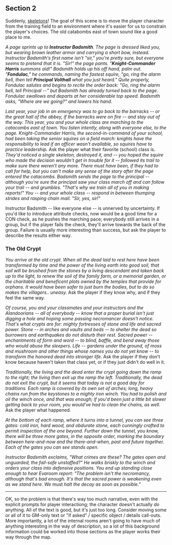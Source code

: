 ## Section 2

Suddenly, [skeletons](https://www.dndbeyond.com/monsters/17015-skeleton)!  The
goal of this scene is to move the player character from the training field to
an environment where it's easier for us to constrain the player's choices.  The
old catabombs east of town sound like a good place to me.

_A page sprints up to **Instructor Badsmith**.  The page is dressed liked you,
but wearing brown leather armor and carrying a short bow, instead.   Instructor
Badsmith's first name isn't "sir," you're pretty sure, but everyone seems to
pretend that it is.  "Sir!" the page pants.  "**Knight-Commander Harris**
summons aid!"  Badsmith holds up his off hand, palm out.   "**Fondulac**,"
he commands, naming the fastest squire, "go, ring the alarm bell, then tell
**Principal Volthall** what you just heard."  Quite properly, Fondulac salutes
and begins to recite the order back: "Go, ring the alarm bell, tell Principal
--" but Badsmith has already turned back to the page.  Fondulac swallows and
departs at her considerable top speed.  Badsmith asks, "Where are we going?"
and lowers his hand._

_Last year, your job in an emergency was to go back to the barracks -- or the
great hall of the abbey, if the barracks were on fire -- and stay out of the
way.  This year, you and your whole class are marching to the catacombs east
of town.  You listen intently, along with everyone else, to the
page.  Knight-Commander Harris, the second-in-command of your school, had been
taking the senior squires on a field march: knights have the responsibility to
lead if an officer wasn't available, so squires have to practice leadership._
Ask the player what their favorite (school) class is.  _They'd noticed a
single skeleton, destroyed it, and -- you hoped the squire who made the
decision wouldn't get in trouble for it -- followed its trail to make sure
there weren't any more.  There must have been, if they had to call for help,
but you can't make any sense of the story after the page entered the
catacombs.  Badsmith sends the page to the principal -- although you're sure
the principal saw your class march off and can follow your trail -- and
grumbles.  "That's why we train all of you in making reports!"  You -- and
your whole class -- respond in between thumping strides and rasping chain
mail.  "Sir, yes, sir!"_

Instructor Badsmith -- like everyone else -- is unnerved by uncertainty.  If
you'd like to introduce attribute checks, now would be a good time for a CON
check, as he pushes the marching pace; everybody still arrives in a group,
but if the player fails the check, they'll arrive towards the back of the
group.  Failure is usually more interesting than success, but ask the player
to describe the results either way.

### The Old Crypt

_You arrive at the old crypt.  When all the dead laid to rest here have been
transformed by time and the power of the living earth into good soil, that
soil will be brushed from the stones by a living descendant and taken back up
to the light, to renew the soil of the family farm, or a memorial garden, or
the charitable and beneficent plots owned by the temples that provide for
orphans.  It would have been safer to just burn the bodies, but to do so makes
the villagers.. uneasy._   Ask the player if they know why, and if they feel
the same way.

_Of course, you and your classmates and your instructors and the Alandoorians
-- all of everybody -- know that a proper burial isn't just digging a hole and
hoping some passing necromancer doesn't notice.  That's what crypts are for:
mighty fortresses of stone and life and sacred power.  Stone -- in arches and
vaults and beds -- to shelter the dead so burrowers and earthquakes do not
disturb their rest.  Sacred power -- enchantments of form and word -- to
blind, baffle, and bend away those who would abuse the sleepers.  Life --
gardens under the ground, of moss and mushroom and other things whose names
you do not yet know -- to transform the honored dead into stronger life._  Ask
the player if they don't know because haven't taken that class yet, or if they
just didn't do well in it.

_Traditionally, the living and the dead enter the crypt going down the ramp to
the right; the living then exit up the ramp the left.  Traditionally, the dead
do not exit the crypt, but it seems that today is not a good day for
traditions.  Each ramp is covered by its own set of arches; long, heavy chains
run from the keystones to a mighty iron winch.  You had to polish and oil the
winch once, and that was enough; if you'd been just a little bit slower
getting back to your room, you would've had to clean the chains, as
well._  Ask the player what happened.

_At the bottom of each ramp, where it turns into a tunnel, you can see three
gates: cold iron, hard wood, and obdurate stone, each cunningly crafted to permit
inspection of the one beyond.  Further down the tunnel, you know, there will
be three more gates, in the opposite order, marking the boundary between
here-and-now and the there-and-when, past and future together.  Each of the
gates you can see stands open._

_Instructor Badsmith exclaims, "What crimes are these?  The gates open and
unguarded, the fail-safe unstaffed?"  He walks briskly to the winch and orders
your class into defensive positions.  You end up standing close enough to hear
Evaroom report: "The problem isn't the necromancy, although that's bad
enough.  It's that the sacred power is weakening even as we stand here.  We_
must _halt the decay as soon as possible."_

--------------------------------------------------------------------------------

OK, so the problem is that there's way too much narrative, even with the
explicit prompts for player interactiong; the character doesn't actually
_do_ anything.  All of the text is good, but it's just too long.  Consider
moving some or all of it to GM-only text or "if asked" / specific
object / details call-outs.  More importantly, a lot of the internal rooms
aren't going to have much of anything interesting in the way of description,
so a lot of this background information could be worked into those sections
as the player works their way through the map.
